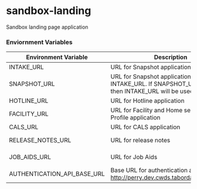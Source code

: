 # sandbox-landing
Sandbox landing page application 


### Enviornment Variables
| Environment Variable | Description                                             | Default Value |
| ------------------   | ------------------------------------------------------- | ------------- |
| INTAKE_URL    | URL for Snapshot application Deprecated | nil |
| SNAPSHOT_URL    | URL for Snapshot application Replaces INTAKE_URL. If SNAPSHOT_URL not set then INTAKE_URL will be used | nil |
| HOTLINE_URL    | URL for Hotline application | nil |
| FACILITY_URL    | URL for Facility and Home search and Profile application | nil |
| CALS_URL | URL for CALS application | nil |
| RELEASE_NOTES_URL | URL for release notes | https://github.com/ca-cwds/Sandbox/blob/master/Release%20Notes/release_notes.md |
| JOB_AIDS_URL | URL for Job Aids | https://cwscms.osi.ca.gov/Portal/Digital-Services-Implementation-Portal/Training?folderId=1957 |
| AUTHENTICATION_API_BASE_URL | Base URL for authentication api (e.g. http://perry.dev.cwds.tabordasolutions.net) | nil |

